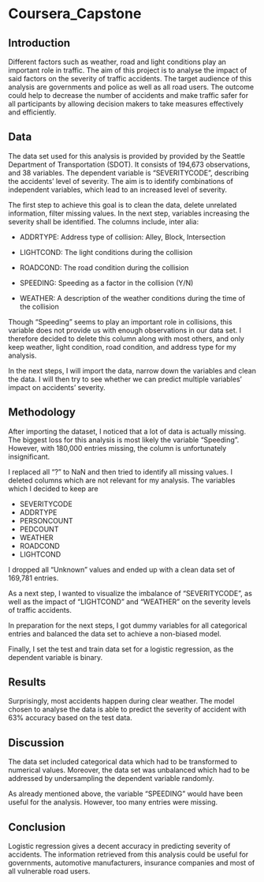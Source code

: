 # Coursera_Capstone


## Introduction 

Different factors such as weather, road and light conditions play an important role in traffic. The aim of this project is to analyse the impact of said factors on the severity of traffic accidents. The target audience of this analysis are governments and police as well as all road users. The outcome could help to decrease the number of accidents and make traffic safer for all participants by allowing decision makers to take measures effectively and efficiently. 

## Data 

The data set used for this analysis is provided by provided by the Seattle Department of Transportation (SDOT). It consists of 194,673 observations, and 38 variables. The dependent variable is “SEVERITYCODE”, describing the accidents’ level of severity. The aim is to identify combinations of independent variables, which lead to an increased level of severity.

The first step to achieve this goal is to clean the data, delete unrelated information, filter missing values. In the next step, variables increasing the severity shall be identified. The columns include, inter alia:

- ADDRTYPE: Address type of collision: Alley, Block, Intersection

- LIGHTCOND: The light conditions during the collision

- ROADCOND: The road condition during the collision

- SPEEDING: Speeding as a factor in the collision (Y/N)

- WEATHER: A description of the weather conditions during the time of the collision

Though “Speeding” seems to play an important role in collisions, this variable does not provide us with enough observations in our data set. I therefore decided to delete this column along with most others, and only keep weather, light condition, road condition, and address type for my analysis. 

In the next steps, I will import the data, narrow down the variables and clean the data. I will then try to see whether we can predict multiple variables’ impact on accidents’ severity.

## Methodology

After importing the dataset, I noticed that a lot of data is actually missing. The biggest loss for this analysis is most likely the variable “Speeding”. However, with 180,000 entries missing, the column is unfortunately insignificant.

I replaced all “?” to NaN and then tried to identify all missing values. I deleted columns which are not relevant for my analysis. The variables which I decided to keep are
- SEVERITYCODE
- ADDRTYPE
- PERSONCOUNT
- PEDCOUNT
- WEATHER
- ROADCOND
- LIGHTCOND

I dropped all “Unknown” values and ended up with a clean data set of 169,781 entries.

As a next step, I wanted to visualize the imbalance of “SEVERITYCODE”, as well as the impact of “LIGHTCOND” and “WEATHER” on the severity levels of traffic accidents.

In preparation for the next steps, I got dummy variables for all categorical entries and balanced the data set to achieve a non-biased model.

Finally, I set the test and train data set for a logistic regression, as the dependent variable is binary.

## Results

Surprisingly, most accidents happen during clear weather. The model chosen to analyse the data is able to predict the severity of accident with 63% accuracy based on the test data.

## Discussion

The data set included categorical data which had to be transformed to numerical values. Moreover, the data set was unbalanced which had to be addressed by undersampling the dependent variable randomly.

As already mentioned above, the variable “SPEEDING” would have been useful for the analysis. However, too many entries were missing.

## Conclusion

Logistic regression gives a decent accuracy in predicting severity of accidents. The information retrieved from this analysis could be useful for governments, automotive manufacturers, insurance companies and most of all vulnerable road users.
